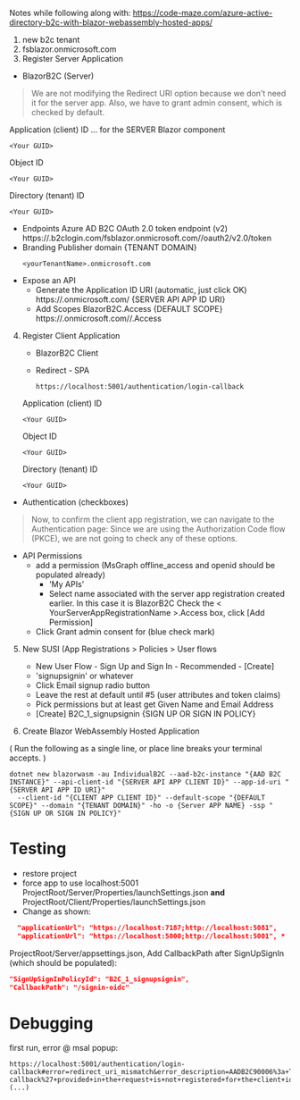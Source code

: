 Notes while following along with:
https://code-maze.com/azure-active-directory-b2c-with-blazor-webassembly-hosted-apps/

1. new b2c tenant
2. fsblazor.onmicrosoft.com
3. Register Server Application
  
  - BlazorB2C (Server)
> We are not modifying the Redirect URI option because we don’t need it for the server app. Also, we have to grant admin consent, which is checked by default.




  Application (client) ID ... for the SERVER Blazor component
  ```  
  <Your GUID>
  ```    

  Object ID
  ```
  <Your GUID>
  ```  

  Directory (tenant) ID
  ```
  <Your GUID>
  ```  


  - Endpoints
    Azure AD B2C OAuth 2.0 token endpoint (v2)
    https://<yourTenantName>.b2clogin.com/fsblazor.onmicrosoft.com/<policy-name>/oauth2/v2.0/token
  - Branding
    Publisher domain {TENANT DOMAIN}
    ```
    <yourTenantName>.onmicrosoft.com
    ```
  - Expose an API 
    + Generate the Application ID URI (automatic, just click OK)
    https://<yourTenantName>.onmicrosoft.com/<Your GUID> {SERVER API APP ID URI}
    - Add Scopes
      BlazorB2C.Access {DEFAULT SCOPE}
      https://<yourTenantName>.onmicrosoft.com/<Your GUID>/<YourServerAppName>.Access  
      
  
4. Register Client Application
   - BlazorB2C Client
   - Redirect - SPA

     ``` 
     https://localhost:5001/authentication/login-callback
     ```  

    Application (client) ID 
    ```  
    <Your GUID>
    ```    

    Object ID
    ```
    <Your GUID>
    ```  
      
    Directory (tenant) ID
    ```
    <Your GUID>
    ```  

  - Authentication (checkboxes)
>  Now, to confirm the client app registration, we can navigate to the Authentication page:
>  Since we are using the Authorization Code flow (PKCE), we are not going to check any of these options.

  - API Permissions
    - add a permission (MsGraph offline_access and openid should be populated already)
      - 'My APIs'
      - Select name associated with the server app registration created earlier. In this case it is BlazorB2C
        Check the < YourServerAppRegistrationName >.Access box, click [Add Permission]
    - Click Grant admin consent for <yourorgNameHere> (blue check mark)
  
5. New SUSI (App Registrations > Policies > User flows
    - New User Flow - Sign Up and Sign In - Recommended - [Create]
    - 'signupsignin' or whatever
    - Click Email signup radio button
    - Leave the rest at default until #5 (user attributes and token claims)
    - Pick permissions but at least get Given Name and Email Address
    - [Create]
    B2C_1_signupsignin {SIGN UP OR SIGN IN POLICY}
  
    
    
 6. Create Blazor WebAssembly Hosted Application

( Run the following as a single line, or place line breaks your terminal accepts. )
```
dotnet new blazorwasm -au IndividualB2C --aad-b2c-instance "{AAD B2C INSTANCE}" --api-client-id "{SERVER API APP CLIENT ID}" --app-id-uri "{SERVER API APP ID URI}" 
  --client-id "{CLIENT APP CLIENT ID}" --default-scope "{DEFAULT SCOPE}" --domain "{TENANT DOMAIN}" -ho -o {Server APP NAME} -ssp "{SIGN UP OR SIGN IN POLICY}"

```


# Testing
- restore project
- force app to use localhost:5001
ProjectRoot/Server/Properties/launchSettings.json **and** ProjectRoot/Client/Properties/launchSettings.json
- Change as shown:
```json
  "applicationUrl": "https://localhost:7187;http://localhost:5081",
  "applicationUrl": "https://localhost:5000;http://localhost:5001", *
```
ProjectRoot/Server/appsettings.json, Add CallbackPath after SignUpSignIn (which should be populated):
```json
"SignUpSignInPolicyId": "B2C_1_signupsignin",
"CallbackPath": "/signin-oidc"
```


# Debugging 
first run, error @ msal popup:

```
https://localhost:5001/authentication/login-callback#error=redirect_uri_mismatch&error_description=AADB2C90006%3a+The+redirect+URI+%27https%3a%2f%2flocalhost%3a7187%2fauthentication%2flogin-callback%27+provided+in+the+request+is+not+registered+for+the+client+id+ (...)
```




